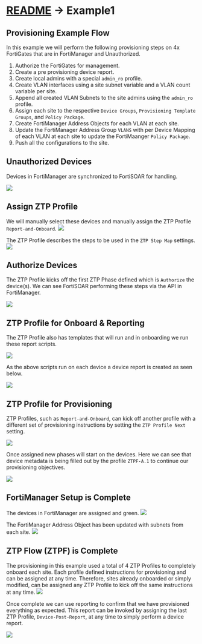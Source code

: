 # [README](../README.md) -> Example1

## Provisioning Example Flow

In this example we will perform the following provisioning steps on 4x FortiGates that are in FortiManager and Unauthorized. 

  1) Authorize the FortiGates for management.
  2) Create a pre provisioning device report.
  3) Create local admins with a special `admin_ro` profile. 
  4) Create VLAN interfaces using a site subnet variable and a VLAN count variable per site. 
  5) Append all created VLAN Subnets to the site admins using the `admin_ro` profile. 
  5) Assign each site to the respective `Device Groups`, `Provisioning Template Groups`, and `Policy Package`. 
  6) Create FortiManager Address Objects for each VLAN at each site. 
  7) Update the FortiManager Address Group `VLANS` with per Device Mapping of each VLAN at each site to update the FortiMaanger `Policy Package`. 
  8) Push all the configurations to the site. 

## Unauthorized Devices
Devices in FortiManager are synchronized to FortiSOAR for handling. 

![](./images/ex1-001.png)

## Assign ZTP Profile
We will manually select these devices and manually assign the ZTP Profile `Report-and-Onboard`. 
![](./images/ex1-002.png)

The ZTP Profile describes the steps to be used in the `ZTP Step Map` settings. 
![](./images/ex1-003.png)

## Authorize Devices
The ZTP Profile kicks off the first ZTP Phase defined which is `Authorize` the device(s). We can see FortiSOAR performing these steps via the API in FortiManager. 

![](./images/ex1-004.png)

## ZTP Profile for Onboard & Reporting

The ZTP Profile also has templates that will run and in onboarding we run these report scripts. 

![](./images/ex1-003b.png)

As the above scripts run on each device a device report is created as seen below. 

![](./images/ex1-006.png)

## ZTP Profile for Provisioning

ZTP Profiles, such as `Report-and-Onboard`, can kick off another profile with a different set of provisioning instructions by setting the `ZTP Profile Next` setting. 

![](./images/ex1-010.png)

Once assigned new phases will start on the devices. Here we can see that device metadata is being filled out by the profile `ZTPF-A.1` to continue our provisioning objectives. 

![](./images/ex1-005.png)

## FortiManager Setup is Complete

The devices in FortiManager are assigned and green. 
![](./images/ex1-011.png)

The FortiManager Address Object has been updated with subnets from each site. 
![](./images/ex1-012.png)

## ZTP Flow (ZTPF) is Complete

The provisioning in this example used a total of 4 ZTP Profiles to completely onboard each site. Each profile defined instructions for provisioning and can be assigned at any time. Therefore, sites already onboarded or simply modified, can be assigned any ZTP Profile to kick off the same instructions at any time. 
![](./images/ex1-013.png)

Once complete we can use reporting to confirm that we have provisioned everything as expected. This report can be invoked by assigning the last ZTP Profile, `Device-Post-Report`, at any time to simply perform a device report. 

![](./images/ex1-009.png)
